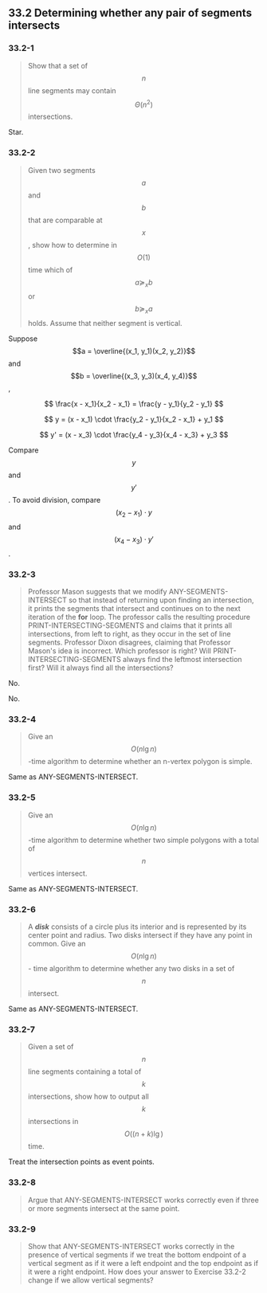 ## 33.2 Determining whether any pair of segments intersects

### 33.2-1

> Show that a set of $$n$$ line segments may contain $$\Theta(n ^ 2)$$ intersections.

Star.

### 33.2-2

> Given two segments $$a$$ and $$b$$ that are comparable at $$x$$, show how to determine in $$O(1)$$ time which of $$a \succeq_x b$$ or $$b \succeq_x a$$ holds. Assume that neither segment is vertical. 

Suppose $$a = \overline{(x_1, y_1)(x_2, y_2)}$$ and $$b = \overline{(x_3, y_3)(x_4, y_4)}$$,

$$
\frac{x - x_1}{x_2 - x_1} = \frac{y - y_1}{y_2 - y_1}
$$

$$
y = (x - x_1) \cdot \frac{y_2 - y_1}{x_2 - x_1} + y_1
$$

$$
y' = (x - x_3) \cdot \frac{y_4 - y_3}{x_4 - x_3} + y_3
$$

Compare $$y$$ and $$y'$$. To avoid division, compare $$(x_2 - x_1) \cdot y$$ and $$(x_4 - x_3) \cdot y'$$.

### 33.2-3

> Professor Mason suggests that we modify ANY-SEGMENTS-INTERSECT so that instead of returning upon finding an intersection, it prints the segments that intersect and continues on to the next iteration of the __for__ loop. The professor calls the resulting procedure PRINT-INTERSECTING-SEGMENTS and claims that it prints all intersections, from left to right, as they occur in the set of line segments. Professor Dixon disagrees, claiming that Professor Mason's idea is incorrect. Which professor is right? Will PRINT-INTERSECTING-SEGMENTS always find the leftmost intersection first? Will it always find all the intersections?

No.

No.

### 33.2-4

> Give an $$O(n \lg n)$$-time algorithm to determine whether an n-vertex polygon is simple.

Same as ANY-SEGMENTS-INTERSECT.

### 33.2-5

> Give an $$O(n \lg n)$$-time algorithm to determine whether two simple polygons with a total of $$n$$ vertices intersect.

Same as ANY-SEGMENTS-INTERSECT.

### 33.2-6

> A __*disk*__ consists of a circle plus its interior and is represented by its center point and radius. Two disks intersect if they have any point in common. Give an $$O(n \lg n)$$- time algorithm to determine whether any two disks in a set of $$n$$ intersect.

Same as ANY-SEGMENTS-INTERSECT.

### 33.2-7

> Given a set of $$n$$ line segments containing a total of $$k$$ intersections, show how to output all $$k$$ intersections in $$O((n + k) \lg)$$ time.

Treat the intersection points as event points.

### 33.2-8

> Argue that ANY-SEGMENTS-INTERSECT works correctly even if three or more segments intersect at the same point.

### 33.2-9

> Show that ANY-SEGMENTS-INTERSECT works correctly in the presence of vertical segments if we treat the bottom endpoint of a vertical segment as if it were a left endpoint and the top endpoint as if it were a right endpoint. How does your answer to Exercise 33.2-2 change if we allow vertical segments?
